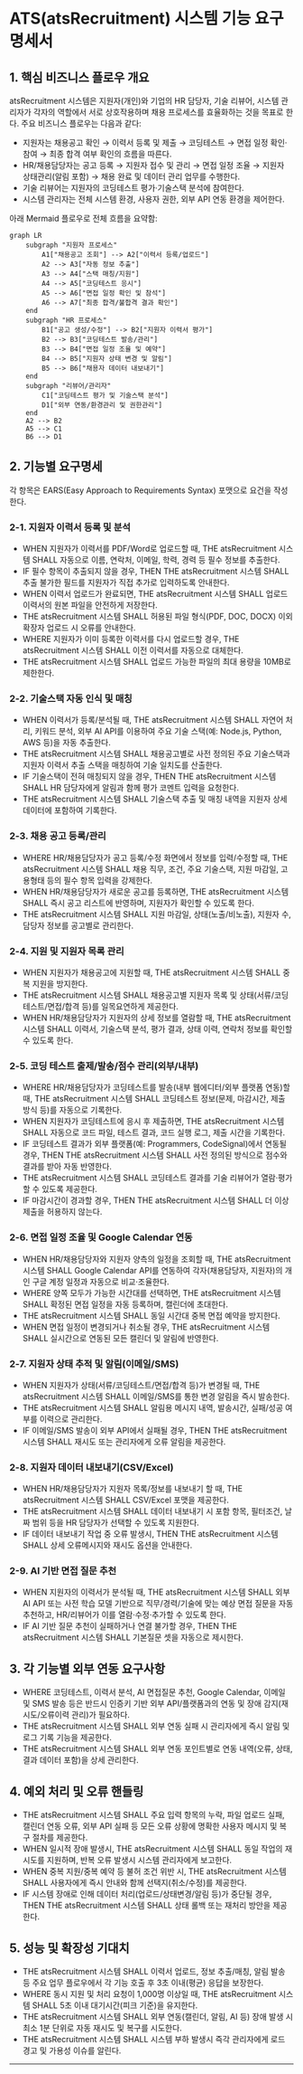 # ATS(atsRecruitment) 시스템 기능 요구 명세서

## 1. 핵심 비즈니스 플로우 개요

atsRecruitment 시스템은 지원자(개인)와 기업의 HR 담당자, 기술 리뷰어, 시스템 관리자가 각자의 역할에서 서로 상호작용하며 채용 프로세스를 효율화하는 것을 목표로 한다. 주요 비즈니스 플로우는 다음과 같다:
- 지원자는 채용공고 확인 → 이력서 등록 및 제출 → 코딩테스트 → 면접 일정 확인·참여 → 최종 합격 여부 확인의 흐름을 따른다.
- HR/채용담당자는 공고 등록 → 지원자 접수 및 관리 → 면접 일정 조율 → 지원자 상태관리(알림 포함) → 채용 완료 및 데이터 관리 업무를 수행한다.
- 기술 리뷰어는 지원자의 코딩테스트 평가·기술스택 분석에 참여한다.
- 시스템 관리자는 전체 시스템 환경, 사용자 권한, 외부 API 연동 환경을 제어한다.

아래 Mermaid 플로우로 전체 흐름을 요약함:

```mermaid
graph LR
    subgraph "지원자 프로세스"
        A1["채용공고 조회"] --> A2["이력서 등록/업로드"]
        A2 --> A3["자동 정보 추출"]
        A3 --> A4["스택 매칭/지원"]
        A4 --> A5["코딩테스트 응시"]
        A5 --> A6["면접 일정 확인 및 참석"]
        A6 --> A7["최종 합격/불합격 결과 확인"]
    end
    subgraph "HR 프로세스"
        B1["공고 생성/수정"] --> B2["지원자 이력서 평가"]
        B2 --> B3["코딩테스트 발송/관리"]
        B3 --> B4["면접 일정 조율 및 예약"]
        B4 --> B5["지원자 상태 변경 및 알림"]
        B5 --> B6["채용자 데이터 내보내기"]
    end
    subgraph "리뷰어/관리자"
        C1["코딩테스트 평가 및 기술스택 분석"]
        D1["외부 연동/환경관리 및 권한관리"]
    end
    A2 --> B2
    A5 --> C1
    B6 --> D1
```

## 2. 기능별 요구명세

각 항목은 EARS(Easy Approach to Requirements Syntax) 포맷으로 요건을 작성한다.

### 2-1. 지원자 이력서 등록 및 분석
- WHEN 지원자가 이력서를 PDF/Word로 업로드할 때, THE atsRecruitment 시스템 SHALL 자동으로 이름, 연락처, 이메일, 학력, 경력 등 필수 정보를 추출한다.
- IF 필수 항목이 추출되지 않을 경우, THEN THE atsRecruitment 시스템 SHALL 추출 불가한 필드를 지원자가 직접 추가로 입력하도록 안내한다.
- WHEN 이력서 업로드가 완료되면, THE atsRecruitment 시스템 SHALL 업로드 이력서의 원본 파일을 안전하게 저장한다.
- THE atsRecruitment 시스템 SHALL 허용된 파일 형식(PDF, DOC, DOCX) 이외 확장자 업로드 시 오류를 안내한다.
- WHERE 지원자가 이미 등록한 이력서를 다시 업로드할 경우, THE atsRecruitment 시스템 SHALL 이전 이력서를 자동으로 대체한다.
- THE atsRecruitment 시스템 SHALL 업로드 가능한 파일의 최대 용량을 10MB로 제한한다.

### 2-2. 기술스택 자동 인식 및 매칭
- WHEN 이력서가 등록/분석될 때, THE atsRecruitment 시스템 SHALL 자연어 처리, 키워드 분석, 외부 AI API를 이용하여 주요 기술 스택(예: Node.js, Python, AWS 등)을 자동 추출한다.
- THE atsRecruitment 시스템 SHALL 채용공고별로 사전 정의된 주요 기술스택과 지원자 이력서 추출 스택을 매칭하여 기술 일치도를 산출한다.
- IF 기술스택이 전혀 매칭되지 않을 경우, THEN THE atsRecruitment 시스템 SHALL HR 담당자에게 알림과 함께 평가 코멘트 입력을 요청한다.
- THE atsRecruitment 시스템 SHALL 기술스택 추출 및 매칭 내역을 지원자 상세 데이터에 포함하여 기록한다.

### 2-3. 채용 공고 등록/관리
- WHERE HR/채용담당자가 공고 등록/수정 화면에서 정보를 입력/수정할 때, THE atsRecruitment 시스템 SHALL 채용 직무, 조건, 주요 기술스택, 지원 마감일, 고용형태 등의 필수 항목 입력을 강제한다.
- WHEN HR/채용담당자가 새로운 공고를 등록하면, THE atsRecruitment 시스템 SHALL 즉시 공고 리스트에 반영하며, 지원자가 확인할 수 있도록 한다.
- THE atsRecruitment 시스템 SHALL 지원 마감일, 상태(노출/비노출), 지원자 수, 담당자 정보를 공고별로 관리한다.

### 2-4. 지원 및 지원자 목록 관리
- WHEN 지원자가 채용공고에 지원할 때, THE atsRecruitment 시스템 SHALL 중복 지원을 방지한다.
- THE atsRecruitment 시스템 SHALL 채용공고별 지원자 목록 및 상태(서류/코딩테스트/면접/합격 등)를 일목요연하게 제공한다.
- WHEN HR/채용담당자가 지원자의 상세 정보를 열람할 때, THE atsRecruitment 시스템 SHALL 이력서, 기술스택 분석, 평가 결과, 상태 이력, 연락처 정보를 확인할 수 있도록 한다.

### 2-5. 코딩 테스트 출제/발송/점수 관리(외부/내부)
- WHERE HR/채용담당자가 코딩테스트를 발송(내부 웹에디터/외부 플랫폼 연동)할 때, THE atsRecruitment 시스템 SHALL 코딩테스트 정보(문제, 마감시간, 제출 방식 등)를 자동으로 기록한다.
- WHEN 지원자가 코딩테스트에 응시 후 제출하면, THE atsRecruitment 시스템 SHALL 자동으로 코드 파일, 테스트 결과, 코드 실행 로그, 제출 시간을 기록한다.
- IF 코딩테스트 결과가 외부 플랫폼(예: Programmers, CodeSignal)에서 연동될 경우, THEN THE atsRecruitment 시스템 SHALL 사전 정의된 방식으로 점수와 결과를 받아 자동 반영한다.
- THE atsRecruitment 시스템 SHALL 코딩테스트 결과를 기술 리뷰어가 열람·평가할 수 있도록 제공한다.
- IF 마감시간이 경과할 경우, THEN THE atsRecruitment 시스템 SHALL 더 이상 제출을 허용하지 않는다.

### 2-6. 면접 일정 조율 및 Google Calendar 연동
- WHEN HR/채용담당자와 지원자 양측의 일정을 조회할 때, THE atsRecruitment 시스템 SHALL Google Calendar API를 연동하여 각자(채용담당자, 지원자)의 개인 구글 계정 일정과 자동으로 비교·조율한다.
- WHERE 양쪽 모두가 가능한 시간대를 선택하면, THE atsRecruitment 시스템 SHALL 확정된 면접 일정을 자동 등록하며, 캘린더에 초대한다.
- THE atsRecruitment 시스템 SHALL 동일 시간대 중복 면접 예약을 방지한다.
- WHEN 면접 일정이 변경되거나 취소될 경우, THE atsRecruitment 시스템 SHALL 실시간으로 연동된 모든 캘린더 및 알림에 반영한다.

### 2-7. 지원자 상태 추적 및 알림(이메일/SMS)
- WHEN 지원자가 상태(서류/코딩테스트/면접/합격 등)가 변경될 때, THE atsRecruitment 시스템 SHALL 이메일/SMS를 통한 변경 알림을 즉시 발송한다.
- THE atsRecruitment 시스템 SHALL 알림용 메시지 내역, 발송시간, 실패/성공 여부를 이력으로 관리한다.
- IF 이메일/SMS 발송이 외부 API에서 실패될 경우, THEN THE atsRecruitment 시스템 SHALL 재시도 또는 관리자에게 오류 알림을 제공한다.

### 2-8. 지원자 데이터 내보내기(CSV/Excel)
- WHEN HR/채용담당자가 지원자 목록/정보를 내보내기 할 때, THE atsRecruitment 시스템 SHALL CSV/Excel 포맷을 제공한다.
- THE atsRecruitment 시스템 SHALL 데이터 내보내기 시 포함 항목, 필터조건, 날짜 범위 등을 HR 담당자가 선택할 수 있도록 지원한다.
- IF 데이터 내보내기 작업 중 오류 발생시, THEN THE atsRecruitment 시스템 SHALL 상세 오류메시지와 재시도 옵션을 안내한다.

### 2-9. AI 기반 면접 질문 추천
- WHEN 지원자의 이력서가 분석될 때, THE atsRecruitment 시스템 SHALL 외부 AI API 또는 사전 학습 모델 기반으로 직무/경력/기술에 맞는 예상 면접 질문을 자동 추천하고, HR/리뷰어가 이를 열람·수정·추가할 수 있도록 한다.
- IF AI 기반 질문 추천이 실패하거나 연결 불가할 경우, THEN THE atsRecruitment 시스템 SHALL 기본질문 셋을 자동으로 제시한다.

## 3. 각 기능별 외부 연동 요구사항
- WHERE 코딩테스트, 이력서 분석, AI 면접질문 추천, Google Calendar, 이메일 및 SMS 발송 등은 반드시 인증키 기반 외부 API/플랫폼과의 연동 및 장애 감지(재시도/오류이력 관리)가 필요하다.
- THE atsRecruitment 시스템 SHALL 외부 연동 실패 시 관리자에게 즉시 알림 및 로그 기록 기능을 제공한다.
- THE atsRecruitment 시스템 SHALL 외부 연동 포인트별로 연동 내역(오류, 상태, 결과 데이터 포함)을 상세 관리한다.

## 4. 예외 처리 및 오류 핸들링
- THE atsRecruitment 시스템 SHALL 주요 입력 항목의 누락, 파일 업로드 실패, 캘린더 연동 오류, 외부 API 실패 등 모든 오류 상황에 명확한 사용자 메시지 및 복구 절차를 제공한다.
- WHEN 일시적 장애 발생시, THE atsRecruitment 시스템 SHALL 동일 작업의 재시도를 지원하며, 반복 오류 발생시 시스템 관리자에게 보고한다.
- WHEN 중복 지원/중복 예약 등 불허 조건 위반 시, THE atsRecruitment 시스템 SHALL 사용자에게 즉시 안내와 함께 선택지(취소/수정)를 제공한다.
- IF 시스템 장애로 인해 데이터 처리(업로드/상태변경/알림 등)가 중단될 경우, THEN THE atsRecruitment 시스템 SHALL 상태 롤백 또는 재처리 방안을 제공한다.

## 5. 성능 및 확장성 기대치
- THE atsRecruitment 시스템 SHALL 이력서 업로드, 정보 추출/매칭, 알림 발송 등 주요 업무 플로우에서 각 기능 호출 후 3초 이내(평균) 응답을 보장한다.
- WHERE 동시 지원 및 처리 요청이 1,000명 이상일 때, THE atsRecruitment 시스템 SHALL 5초 이내 대기시간(피크 기준)을 유지한다.
- THE atsRecruitment 시스템 SHALL 외부 연동(캘린더, 알림, AI 등) 장애 발생 시 최소 1분 단위로 자동 재시도 및 복구를 시도한다.
- THE atsRecruitment 시스템 SHALL 시스템 부하 발생시 즉각 관리자에게 로드 경고 및 가용성 이슈를 알린다.

---

